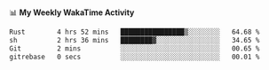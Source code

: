 <!--
**stamp711/stamp711** is a ✨ _special_ ✨ repository because its `README.md` (this file) appears on your GitHub profile.

Here are some ideas to get you started:

- 🔭 I’m currently working on ...
- 🌱 I’m currently learning ...
- 👯 I’m looking to collaborate on ...
- 🤔 I’m looking for help with ...
- 💬 Ask me about ...
- 📫 How to reach me: ...
- 😄 Pronouns: ...
- ⚡ Fun fact: ...
-->

📊 **My Weekly WakaTime Activity**

<!--START_SECTION:waka-->

```txt
Rust        4 hrs 52 mins   ████████████████▒░░░░░░░░   64.68 %
sh          2 hrs 36 mins   ████████▓░░░░░░░░░░░░░░░░   34.65 %
Git         2 mins          ░░░░░░░░░░░░░░░░░░░░░░░░░   00.65 %
gitrebase   0 secs          ░░░░░░░░░░░░░░░░░░░░░░░░░   00.01 %
```

<!--END_SECTION:waka-->
